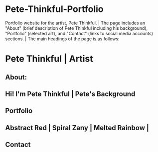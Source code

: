 # Pete-Thinkful-Portfolio
Portfolio website for the artist, Pete Thinkful. |
The page includes an "About" (brief description of Pete Thinkful including his background), "Portfolio" (selected art), and "Contact" (links to social media accounts) sections. |
The main headings of the page is as follows:
# Pete Thinkful | Artist
## About:
Hi! I'm Pete Thinkful |
Pete's Background
---
## Portfolio
Abstract Red |
Spiral Zany |
Melted Rainbow |
---
## Contact
